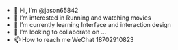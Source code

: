- 👋 Hi, I’m @jason65842
- 👀 I’m interested in Running and watching movies
- 🌱 I’m currently learning Interface and interaction design
- 💞️ I’m looking to collaborate on ...
- 📫 How to reach me WeChat 18702910823

<!---
jason65842/jason65842 is a ✨ special ✨ repository because its `README.md` (this file) appears on your GitHub profile.
You can click the Preview link to take a look at your changes.
--->
